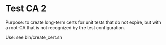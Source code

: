 # Test CA 2



Purpose: to create long-term certs for unit tests that do not expire,
but with a root-CA that is not recognized by the test configuration.

Use: see bin/create_cert.sh 